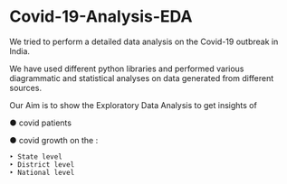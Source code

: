 # Covid-19-Analysis-EDA
We tried to perform a detailed data analysis on the Covid-19 outbreak in India.

We have used different python libraries and performed various diagrammatic and statistical analyses on data generated from different sources.

Our Aim is to show the Exploratory Data Analysis to get insights of

 ● covid patients

 ● covid growth on the : 

    ‣ State level
    ‣ District level
    ‣ National level
